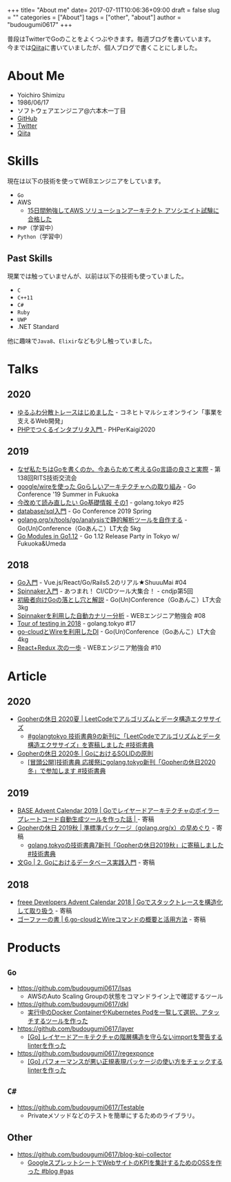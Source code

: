 +++
title= "About me"
date= 2017-07-11T10:06:36+09:00
draft = false
slug = ""
categories = ["About"]
tags = ["other", "about"]
author = "budougumi0617"
+++

普段はTwitterでGoのことをよくつぶやきます。毎週ブログを書いています。  
今までは[Qiita](http://qiita.com/budougumi0617)に書いていましたが、個人ブログで書くことにしました。

# About Me
- Yoichiro Shimizu
- 1986/06/17
- ソフトウェアエンジニア@六本木一丁目
- [GitHub](https://github.com/budougumi0617)
- [Twitter](https://twitter.com/budougumi0617)
- [Qiita](http://qiita.com/budougumi0617)

# Skills
現在は以下の技術を使ってWEBエンジニアをしています。

- `Go`
- AWS
  - [15日間勉強してAWS ソリューションアーキテクト アソシエイト試験に合格した](/2019/05/12/pass-aws-solution-architect-associate/)
- `PHP`（学習中）
- `Python`（学習中）

## Past Skills
現業では触っていませんが、以前は以下の技術も使っていました。

- `C`
- `C++11`
- `C#`
- `Ruby`
- `UWP`
- .NET Standard

他に趣味で`Java8`、`Elixir`なども少し触っていました。

# Talks
## 2020
- [ゆるふわ分散トレースはじめました](https://speakerdeck.com/budougumi0617/start-casual-distributed-trace) - コネヒトマルシェオンライン「事業を支えるWeb開発」
- [PHPでつくるインタプリタ入門 ](https://speakerdeck.com/budougumi0617/introduction-interpreter-by-php) - PHPerKaigi2020
## 2019
- [なぜ私たちはGoを書くのか。今あらためて考えるGo言語の良さと実際](https://speakerdeck.com/budougumi0617/why-go-how-is-go) - 第138回RITS技術交流会
- [google/wireを使った Goらしいアーキテクチャへの取り組み](https://speakerdeck.com/budougumi0617/gocon-fukuoka-2019-summer) - Go Conference '19 Summer in Fukuoka
- [今改めて読み直したい Go基礎情報 その1](https://speakerdeck.com/budougumi0617/read-again-awesome-go-article) - golang.tokyo #25
- [database/sql入門](https://speakerdeck.com/budougumi0617/introduction-database-sql) - Go Conference 2019 Spring
- [golang.org/x/tools/go/analysisで静的解析ツールを自作する](https://speakerdeck.com/budougumi0617/how-to-create-the-static-analysis-tool-for-go) - Go(Un)Conference（Goあんこ）LT大会 5kg
- [Go Modules in Go1.12](https://speakerdeck.com/budougumi0617/go-modules-in-go1-dot-12) - Go 1.12 Release Party in Tokyo w/ Fukuoka&Umeda

## 2018
- [Go入門](https://speakerdeck.com/budougumi0617/introduction-go-20180530) - Vue.js/React/Go/Rails5.2のリアル★ShuuuMai #04
- [Spinnaker入門](https://speakerdeck.com/budougumi0617/introduction-spinnaker) - あつまれ！ CI/CDツール大集合！ - cndjp第5回
- [初級者向けGoの落とし穴と解説](https://speakerdeck.com/budougumi0617/traps-and-explanations-in-go) - Go(Un)Conference（Goあんこ）LT大会 3kg
- [Spinnakerを利用した自動カナリー分析](https://speakerdeck.com/budougumi0617/automated-canary-analysis-by-spinnaker-with-kayenta) - WEBエンジニア勉強会 #08
- [Tour of testing in 2018](https://speakerdeck.com/budougumi0617/tour-of-testing-in-2018) - golang.tokyo #17
- [go-cloudとWireを利用したDI](https://speakerdeck.com/budougumi0617/go-cloud-and-dependency-injection-by-wire) - Go(Un)Conference（Goあんこ）LT大会 4kg
- [React+Redux 次の一歩](https://speakerdeck.com/budougumi0617/the-next-step-from-react-and-redux) - WEBエンジニア勉強会 #10

# Article
## 2020
- [Gopherの休日 2020夏 | LeetCodeでアルゴリズムとデータ構造エクササイズ](https://techbookfest.org/product/5139800384339968)
  - [#golangtokyo 技術書典9の新刊に「LeetCodeでアルゴリズムとデータ構造エクササイズ」を寄稿しました #技術書典](/2020/09/18/shoten9_golangtokyo/)
- [Gopherの休日 2020冬 | GoにおけるSOLIDの原則](https://techbookfest.org/product/6332688805920768)
  - [[冒頭公開]技術書典 応援祭にgolang.tokyo新刊「Gopherの休日2020冬」で参加します #技術書典](/2020/02/28/shote8-golangtokyo/)
## 2019
- [BASE Advent Calendar 2019 | Goでレイヤードアーキテクチャのボイラープレートコード自動生成ツールを作った話 | ](https://devblog.thebase.in/entry/2019/12/23/120000) - 寄稿
- [Gopherの休日 2019秋 | 準標準パッケージ（golang.org/x）の早めぐり](https://techbookfest.org/event/tbf07/circle/5174941137764352) - 寄稿
  - [golang.tokyoの技術書典7新刊「Gopherの休日2019秋」に寄稿しました #技術書典](/2019/09/15/shoten7-golangtokyo/)
- [文Go | 2. Goにおけるデータベース実践入門](https://techbookfest.org/event/tbf06/circle/63860004) - 寄稿

## 2018
- [freee Developers Advent Calendar 2018 | Goでスタックトレースを構造化して取り扱う](https://developers.freee.co.jp/entry/2018/12/23/213000) - 寄稿
- [ゴーファーの書 | 6.go-cloudとWireコマンドの概要と活用方法](https://techbookfest.org/event/tbf05/circle/37230005) - 寄稿

# Products
## `Go`
- https://github.com/budougumi0617/lsas
  - AWSのAuto Scaling Groupの状態をコマンドライン上で確認するツール
- https://github.com/budougumi0617/dkl
  - [実行中のDocker ContainerやKubernetes Podを一覧して選択、アタッチするツールを作った][dkl]
- https://github.com/budougumi0617/layer
  - [[Go] レイヤードアーキテクチャの階層構造を守らないimportを警告するlinterを作った][layer]
- https://github.com/budougumi0617/regexponce
  - [[Go] パフォーマンスが悪い正規表現パッケージの使い方をチェックするlinterを作った](/2020/08/20/regexponce/)

## `C#`
- https://github.com/budougumi0617/Testable
  - Privateメソッドなどのテストを簡単にするためのライブラリ。

## Other
- https://github.com/budougumi0617/blog-kpi-collector
  - [GoogleスプレットシートでWebサイトのKPIを集計するためのOSSを作った #blog #gas][blog-kpi-collector]

[dkl]: /2019/09/28/release-dkl/
[layer]: /2019/10/18/launch-layer-for-the-layered-achitectures/
[blog-kpi-collector]: /2019/01/26/publish-blog-kpi-collector/
